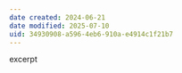 ```yaml
---
date created: 2024-06-21
date modified: 2025-07-10
uid: 34930908-a596-4eb6-910a-e4914c1f21b7
---
```


excerpt

<!-- more -->
